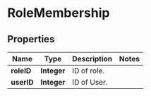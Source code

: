 

# RoleMembership

## Properties

Name | Type | Description | Notes
------------ | ------------- | ------------- | -------------
**roleID** | **Integer** | ID of role. | 
**userID** | **Integer** | ID of User. | 



